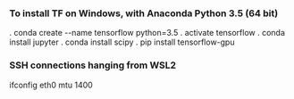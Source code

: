 ### To install TF on Windows,  with Anaconda Python 3.5 (64 bit)
. conda create --name tensorflow python=3.5
. activate tensorflow
. conda install jupyter
. conda install scipy
. pip install tensorflow-gpu

### SSH connections hanging from WSL2
ifconfig eth0 mtu 1400
